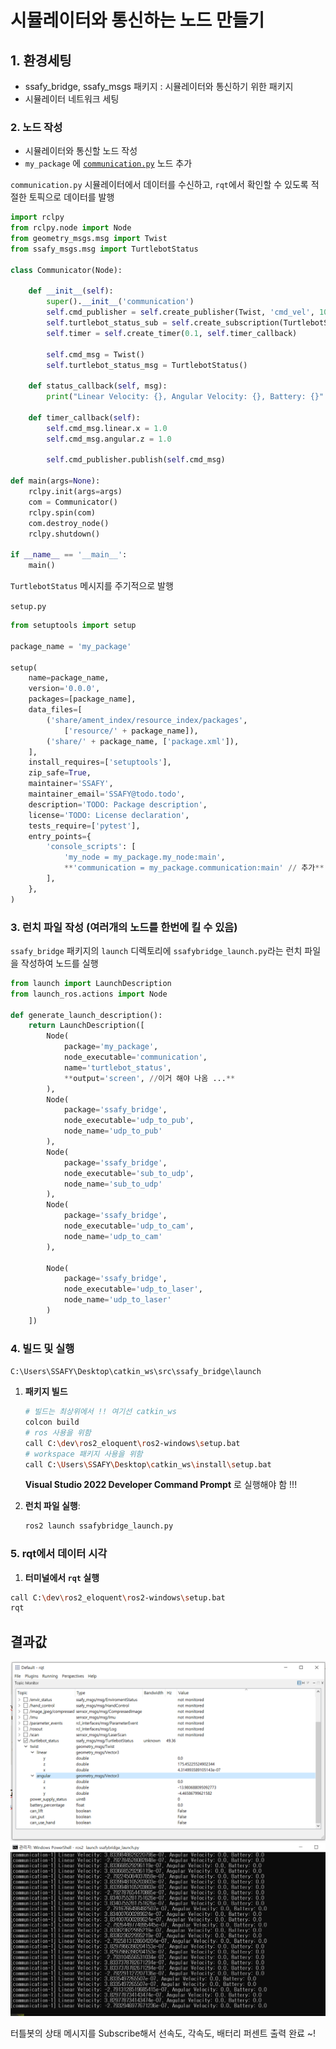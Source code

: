 # 시뮬레이터와 통신하는 노드 만들기

## 1. 환경세팅

- ssafy_bridge, ssafy_msgs 패키지 : 시뮬레이터와 통신하기 위한 패키지
- 시뮬레이터 네트워크 세팅


### 2. **노드 작성**

- 시뮬레이터와 통신할 노드 작성
- `my_package` 에 [`communication.py`](http://communicaion.py) 노드 추가

`communication.py` 시뮬레이터에서 데이터를 수신하고, `rqt`에서 확인할 수 있도록 적절한 토픽으로 데이터를 발행

```python
import rclpy
from rclpy.node import Node
from geometry_msgs.msg import Twist
from ssafy_msgs.msg import TurtlebotStatus

class Communicator(Node):

    def __init__(self):
        super().__init__('communication')
        self.cmd_publisher = self.create_publisher(Twist, 'cmd_vel', 10)
        self.turtlebot_status_sub = self.create_subscription(TurtlebotStatus, 'turtlebot_status', self.status_callback, 10)
        self.timer = self.create_timer(0.1, self.timer_callback)
        
        self.cmd_msg = Twist()
        self.turtlebot_status_msg = TurtlebotStatus()

    def status_callback(self, msg):
        print("Linear Velocity: {}, Angular Velocity: {}, Battery: {}".format(msg.twist.linear.x, msg.twist.angular.z, msg.battery_percentage))

    def timer_callback(self):
        self.cmd_msg.linear.x = 1.0
        self.cmd_msg.angular.z = 1.0

        self.cmd_publisher.publish(self.cmd_msg)

def main(args=None):
    rclpy.init(args=args)
    com = Communicator()
    rclpy.spin(com)
    com.destroy_node()
    rclpy.shutdown()

if __name__ == '__main__':
    main()

```

`TurtlebotStatus` 메시지를 주기적으로 발행

`setup.py` 

```python
from setuptools import setup

package_name = 'my_package'

setup(
    name=package_name,
    version='0.0.0',
    packages=[package_name],
    data_files=[
        ('share/ament_index/resource_index/packages',
            ['resource/' + package_name]),
        ('share/' + package_name, ['package.xml']),
    ],
    install_requires=['setuptools'],
    zip_safe=True,
    maintainer='SSAFY',
    maintainer_email='SSAFY@todo.todo',
    description='TODO: Package description',
    license='TODO: License declaration',
    tests_require=['pytest'],
    entry_points={
        'console_scripts': [
            'my_node = my_package.my_node:main',
            **'communication = my_package.communication:main' // 추가**
        ],
    },
)

```

### 3. **런치 파일 작성 (여러개의 노드를 한번에 킬 수 있음)**

`ssafy_bridge` 패키지의 `launch` 디렉토리에 `ssafybridge_launch.py`라는 런치 파일을 작성하여 노드를 실행

```python
from launch import LaunchDescription
from launch_ros.actions import Node

def generate_launch_description():
    return LaunchDescription([
        Node(
            package='my_package',
            node_executable='communication',
            name='turtlebot_status',
            **output='screen', //이거 해야 나옴 ...**
        ),
        Node(
            package='ssafy_bridge',
            node_executable='udp_to_pub',
            node_name='udp_to_pub'
        ),
        Node(
            package='ssafy_bridge',
            node_executable='sub_to_udp',
            node_name='sub_to_udp'
        ),
        Node(
            package='ssafy_bridge',
            node_executable='udp_to_cam',
            node_name='udp_to_cam'
        ),

        Node(
            package='ssafy_bridge',
            node_executable='udp_to_laser',
            node_name='udp_to_laser'
        ) 
    ])

```

### **4. 빌드 및 실행**

`C:\Users\SSAFY\Desktop\catkin_ws\src\ssafy_bridge\launch`

1. **패키지 빌드**
    
    ```bash
    # 빌드는 최상위에서 !! 여기선 catkin_ws
    colcon build
    # ros 사용을 위함
    call C:\dev\ros2_eloquent\ros2-windows\setup.bat 
    # workspace 패키지 사용을 위함
    call C:\Users\SSAFY\Desktop\catkin_ws\install\setup.bat
    
    ```
    
    **Visual Studio 2022 Developer Command Prompt** 로 실행해야 함 !!!
    
2. **런치 파일 실행**:
    
    ```bash
    ros2 launch ssafybridge_launch.py
    ```
    

### 5. **rqt에서 데이터 시각**

1. **터미널에서 `rqt` 실행**

```bash
call C:\dev\ros2_eloquent\ros2-windows\setup.bat 
rqt
```

## 결과값

![rqt출력값.png](./rqt출력값.png)
![데이터.png](./데이터.png)

터틀봇의 상태 메시지를 Subscribe해서 선속도, 각속도, 배터리 퍼센트 출력 완료 ~!
